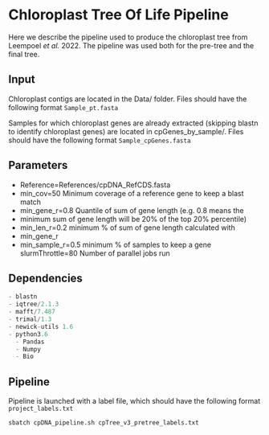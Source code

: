 # Chloroplast Tree Of Life Pipeline

Here we describe the pipeline used to produce the chloroplast tree from Leempoel *et al.* 2022. The pipeline was used both for the pre-tree and the final tree.

## Input

Chloroplast contigs are located in the Data/ folder. Files should have the following format `Sample_pt.fasta`

Samples for which chloroplast genes are already extracted (skipping blastn to identify chloroplast genes) are located in cpGenes_by_sample/. Files should have the following format `Sample_cpGenes.fasta`

## Parameters

- Reference=References/cpDNA_RefCDS.fasta
- min_cov=50  Minimum coverage of a reference gene to keep a blast match
- min_gene_r=0.8 Quantile of sum of gene length (e.g. 0.8 means the 
- minimum sum of gene length will be 20% of the top 20% percentile)
- min_len_r=0.2 minimum % of sum of gene length calculated with 
- min_gene_r
- min_sample_r=0.5 minimum % of samples to keep a gene
  slurmThrottle=80 Number of parallel jobs run

## Dependencies

```python
- blastn
- iqtree/2.1.3
- mafft/7.487
- trimal/1.3
- newick-utils 1.6 
- python3.6
  - Pandas
  - Numpy
  - Bio
```

## Pipeline

Pipeline is launched with a label file, which should have the following format `project_labels.txt`

```shell
sbatch cpDNA_pipeline.sh cpTree_v3_pretree_labels.txt
```

